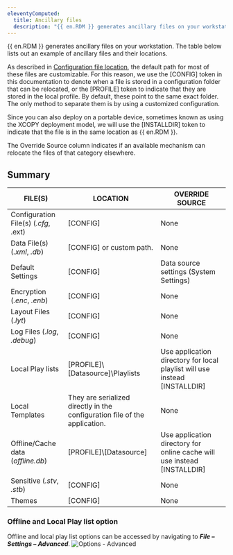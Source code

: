```yaml
---
eleventyComputed:
  title: Ancillary files
  description: "{{ en.RDM }} generates ancillary files on your workstation. The table below lists out an example of ancillary files and their locations."
---
```

{{ en.RDM }} generates ancillary files on your workstation. The table below lists out an example of ancillary files and their locations.

As described in [Configuration file location](/rdm/windows/installation/client/configuration-file-location/), the default path for most of these files are customizable. For this reason, we use the [CONFIG] token in this documentation to denote when a file is stored in a configuration folder that can be relocated, or the [PROFILE] token to indicate that they are stored in the local profile. By default, these point to the same exact folder. The only method to separate them is by using a customized configuration.

Since you can also deploy on a portable device, sometimes known as using the XCOPY deployment model, we will use the [INSTALLDIR] token to indicate that the file is in the same location as {{ en.RDM }}.

The Override Source column indicates if an available mechanism can relocate the files of that category elsewhere.

## Summary

| FILE(S)                              | LOCATION                           | OVERRIDE SOURCE                  |
|--------------------------------------|------------------------------------|----------------------------------|
| Configuration File(s) (*.cfg*, .ext) | [CONFIG]                           | None                             |
| Data File(s) (*.xml*, *.db*)         | [CONFIG] or custom path.           | None                             |
| Default Settings                     | [CONFIG]                           | Data source settings (System Settings) |
| Encryption (*.enc*, *.enb*)          | [CONFIG]                           | None                             |
| Layout Files (*.lyt*)                | [CONFIG]                           | None                             |
| Log Files (*.log*, *.debug*)         | [CONFIG]                           | None                             |
| Local Play lists                     | [PROFILE]\\[Datasource]\\Playlists | Use application directory for local playlist will use instead [INSTALLDIR] |
| Local Templates                      | They are serialized directly in the configuration file of the application. | None |
| Offline/Cache data (*offline.db*)    | [PROFILE]\\[Datasource]            | Use application directory for online cache will use instead [INSTALLDIR] |
| Sensitive (*.stv*, *.stb*)           | [CONFIG]                           | None                             |
| Themes                               | [CONFIG]                           | None                             |


### Offline and Local Play list option

Offline and local play list options can be accessed by navigating to ***File – Settings – Advanced***.
![Options - Advanced](https://cdnweb.devolutions.net/docs/docs_en_rdm_windows_clip11275.png)